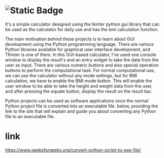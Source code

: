 # ![Static Badge](https://img.shields.io/badge/Python_GUI_calculator_with_body_mass_index_calculation-green)

It's a simple calculator designed using the tkinter python gui library that can be used as the calculator for daily use and has the bmi calculation function.

The main motivation behind these projects is to learn about GUI development using the Python programming language. There are various Python libraries available for graphical user interface development, and TKinter is one of them. In this GUI-based calculator, I've used one console window to display the result's and an entry widget to take the data from the user as input. There are various numeric buttons and also special operation buttons to perform the computational task.
For normal computational use, we can use the calculator without any mode settings, but for BMI calculation, we have to enable the BMI mode button. This will enable the user window to be able to take the height and weight data from the user, and after pressing the equate button, display the result on the result bar.

Python projects can be used as software applications once the normal Python project file is converted into an executable file.
below, providing the link to the site that will explain and guide you about converting any Python file to an executable file.

# link
https://www.geeksforgeeks.org/convert-python-script-to-exe-file/

